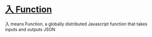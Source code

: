 # [入 Function](https://入.io)
入 means Function, a globally distributed Javascript function that takes inputs and outputs JSON
